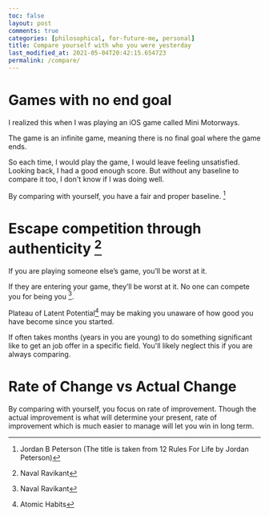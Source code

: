 ```yaml
---
toc: false
layout: post
comments: true
categories: [philosophical, for-future-me, personal]
title: Compare yourself with who you were yesterday
last_modified_at: 2021-05-04T20:42:15.654723
permalink: /compare/
---
```


# Games with no end goal

I realized this when I was playing an iOS game called Mini Motorways.

The game is an infinite game, meaning there is no final goal where the game ends.

So each time, I would play the game, I would leave feeling unsatisfied. Looking back, I had a good enough score. But without any baseline to compare it too, I don't know if I was doing well.

By comparing with yourself, you have a fair and proper baseline. [^3]

# Escape competition through authenticity [^2]

If you are playing someone else’s game, you’ll be worst at it. 

If they are entering your game, they’ll be worst at it. No one can compete you for being you [^2].

Plateau of Latent Potential[^1] may be making you unaware of how good you have become since you started.

If often takes months (years in you are young) to do something significant like to get an job offer in a specific field. You'll likely neglect this if you are always comparing.

# Rate of Change vs Actual Change

By comparing with yourself, you focus on rate of improvement. Though the actual improvement is what will determine your present, rate of improvement which is much easier to manage will let you win in long term.

[^1]: Atomic Habits
[^2]: Naval Ravikant
[^3]: Jordan B Peterson (The title is taken from 12 Rules For Life by Jordan Peterson)